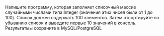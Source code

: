Напишите программу, которая заполняет списочный массив случайными числами 
типа Integer (значения этих чисел были от 1 до 100). Список должен содержать 100 элементов. 
Затем отсортируйте по убыванию список и выведите первые 10 значений в консоль. Результатыы 
сохраните в MySQL/PostgreSQL
